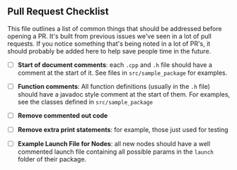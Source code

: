 ## Pull Request Checklist

This file outlines a list of common things that should be addressed before opening a PR. It's built from previous issues we've seen in a lot of pull requests. If you notice something that's being noted in a lot of PR's, it should probably be added here to help save people time in the future.

- [ ] **Start of document comments**: each `.cpp` and `.h` file should have a comment at the start of it. See files in `src/sample_package` for examples.
- [ ] **Function comments**: All function definitions (usually in the `.h` file) should have a javadoc style comment at the start of them. For examples, see the classes defined in `src/sample_package`
- [ ] **Remove commented out code**
- [ ] **Remove extra print statements**: for example, those just used for testing
- [ ] **Example Launch File for Nodes**: all new nodes should have a well commented launch file containing all possible params in the `launch` folder of their package.


